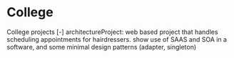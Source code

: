# College
College projects
  [-] architectureProject:
        web based project that handles scheduling appointments for hairdressers.
        show use of SAAS and SOA in a software, and some minimal design patterns (adapter, singleton)
        
